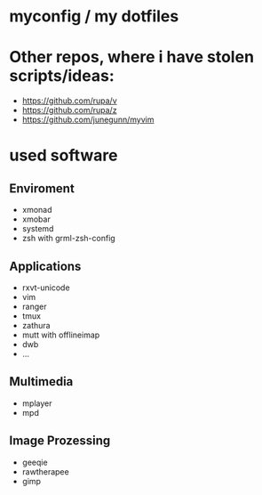 myconfig / my dotfiles
======================

# Other repos, where i have stolen scripts/ideas:
- https://github.com/rupa/v
- https://github.com/rupa/z
- https://github.com/junegunn/myvim


# used software
## Enviroment
- xmonad
- xmobar
- systemd
- zsh with grml-zsh-config

## Applications
- rxvt-unicode
- vim
- ranger
- tmux
- zathura
- mutt with offlineimap
- dwb
- ...

## Multimedia
- mplayer
- mpd

## Image Prozessing
- geeqie
- rawtherapee
- gimp

<!--- vim: set ft=md : -->
